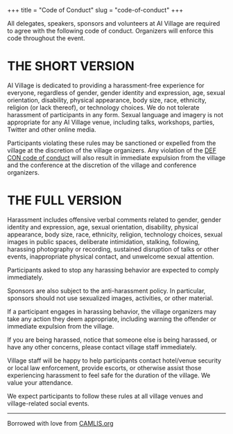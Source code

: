 +++
title = "Code of Conduct"
slug = "code-of-conduct"
+++

All delegates, speakers, sponsors and volunteers at AI Village are required to agree with the following code of conduct. Organizers will enforce this code throughout the event.

# THE SHORT VERSION
AI Village is dedicated to providing a harassment-free experience for everyone, regardless of gender, gender identity and expression, age, sexual orientation, disability, physical appearance, body size, race, ethnicity, religion (or lack thereof), or technology choices. We do not tolerate harassment of participants in any form. Sexual language and imagery is not appropriate for any AI Village venue, including talks, workshops, parties, Twitter and other online media. 

Participants violating these rules may be sanctioned or expelled from the village at the discretion of the village organizers. Any violation of the [DEF CON code of conduct](https://www.defcon.org/html/links/dc-code-of-conduct.html) will also result in immediate expulsion from the village and the conference at the discretion of the village and conference organizers.

# THE FULL VERSION
Harassment includes offensive verbal comments related to gender, gender identity and expression, age, sexual orientation, disability, physical appearance, body size, race, ethnicity, religion, technology choices, sexual images in public spaces, deliberate intimidation, stalking, following, harassing photography or recording, sustained disruption of talks or other events, inappropriate physical contact, and unwelcome sexual attention.

Participants asked to stop any harassing behavior are expected to comply immediately.

Sponsors are also subject to the anti-harassment policy. In particular, sponsors should not use sexualized images, activities, or other material.

If a participant engages in harassing behavior, the village organizers may take any action they deem appropriate, including warning the offender or immediate expulsion from the village.

If you are being harassed, notice that someone else is being harassed, or have any other concerns, please contact village staff immediately.

Village staff will be happy to help participants contact hotel/venue security or local law enforcement, provide escorts, or otherwise assist those experiencing harassment to feel safe for the duration of the village. We value your attendance.

We expect participants to follow these rules at all village venues and village-related social events.

---
Borrowed with love from [CAMLIS.org](https://www.camlis.org/code-of-conduct/)